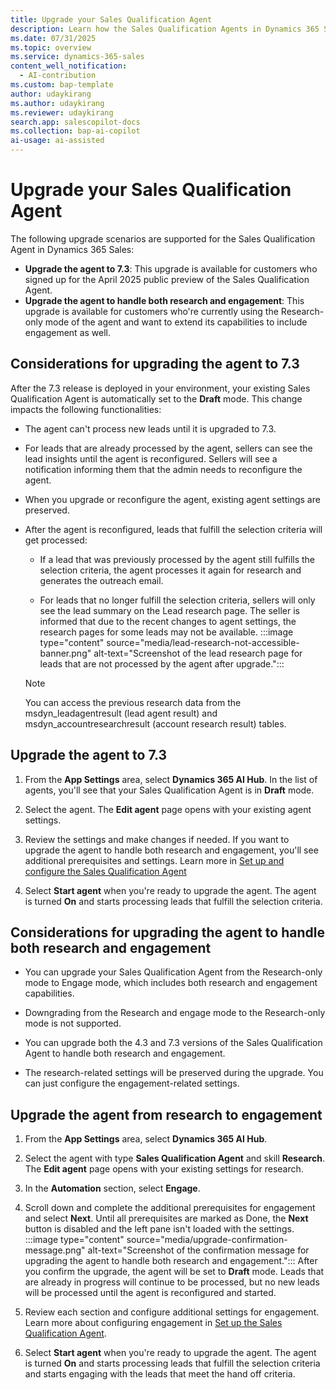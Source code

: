 ```yaml
---
title: Upgrade your Sales Qualification Agent
description: Learn how the Sales Qualification Agents in Dynamics 365 Sales can be your personal assistant in qualifying leads and improving sales outcomes.
ms.date: 07/31/2025
ms.topic: overview
ms.service: dynamics-365-sales
content_well_notification:
  - AI-contribution
ms.custom: bap-template
author: udaykirang
ms.author: udaykirang
ms.reviewer: udaykirang
search.app: salescopilot-docs
ms.collection: bap-ai-copilot
ai-usage: ai-assisted
---
```


# Upgrade your Sales Qualification Agent

The following upgrade scenarios are supported for the Sales Qualification Agent in Dynamics 365 Sales:

- **Upgrade the agent to 7.3**: This upgrade is available for customers who signed up for the April 2025 public preview of the Sales Qualification Agent.
- **Upgrade the agent to handle both research and engagement**: This upgrade is available for customers who're currently using the Research-only mode of the agent and want to extend its capabilities to include engagement as well.


## Considerations for upgrading the agent to 7.3

After the 7.3 release is deployed in your environment, your existing Sales Qualification Agent is automatically set to the **Draft** mode. This change impacts the following functionalities:

- The agent can't process new leads until it is upgraded to 7.3.

- For leads that are already processed by the agent, sellers can see the lead insights until the agent is reconfigured. Sellers will see a notification informing them that the admin needs to reconfigure the agent.
- When you upgrade or reconfigure the agent, existing agent settings are preserved.
- After the agent is reconfigured, leads that fulfill the selection criteria will get processed:
    - If a lead that was previously processed by the agent still fulfills the selection criteria, the agent processes it again for research and generates the outreach email.
 
    - For leads that no longer fulfill the selection criteria, sellers will only see the lead summary on the Lead research page. The seller is informed that due to the recent changes to agent settings, the research pages for some leads may not be available.
    :::image type="content" source="media/lead-research-not-accessible-banner.png" alt-text="Screenshot of the lead research page for leads that are not processed by the agent after upgrade.":::
    > [!NOTE]
    > You can access the previous research data from the msdyn_leadagentresult (lead agent result) and msdyn_accountresearchresult (account research result) tables.
 

## Upgrade the agent to 7.3

1. From the **App Settings** area, select **Dynamics 365 AI Hub**. 
   In the list of agents, you'll see that your Sales Qualification Agent is in **Draft** mode.

1. Select the agent.
   The **Edit agent** page opens with your existing agent settings.
1. Review the settings and make changes if needed. If you want to upgrade the agent to handle both research and engagement, you'll see additional prerequisites and settings. Learn more in [Set up and configure the Sales Qualification Agent](configure-sales-qualification-agent.md)
1. Select **Start agent** when you're ready to upgrade the agent.
   The agent is turned **On** and starts processing leads that fulfill the selection criteria.

## Considerations for upgrading the agent to handle both research and engagement

- You can upgrade your Sales Qualification Agent from the Research-only mode to Engage mode, which includes both research and engagement capabilities. 

- Downgrading from the Research and engage mode to the Research-only mode is not supported.
- You can upgrade both the 4.3 and 7.3 versions of the Sales Qualification Agent to handle both research and engagement.
- The research-related settings will be preserved during the upgrade. You can just configure the engagement-related settings. 

## Upgrade the agent from research to engagement

1. From the **App Settings** area, select **Dynamics 365 AI Hub**.

1. Select the agent with type **Sales Qualification Agent** and skill **Research**.
   The **Edit agent** page opens with your existing settings for research.
1. In the **Automation** section, select **Engage**.
1. Scroll down and complete the additional prerequisites for engagement and select **Next**.
   Until all prerequisites are marked as Done, the **Next** button is disabled and the left pane isn't loaded with the settings.
   :::image type="content" source="media/upgrade-confirmation-message.png" alt-text="Screenshot of the confirmation message for upgrading the agent to handle both research and engagement.":::
   After you confirm the upgrade, the agent will be set to **Draft** mode. Leads that are already in progress will continue to be processed, but no new leads will be processed until the agent is reconfigured and started.
1. Review each section and configure additional settings for engagement. Learn more about configuring engagement in [Set up the Sales Qualification Agent](configure-sales-qualification-agent.md). 
1. Select **Start agent** when you're ready to upgrade the agent.
   The agent is turned **On** and starts processing leads that fulfill the selection criteria and starts engaging with the leads that meet the hand off criteria.